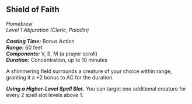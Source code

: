 ## Shield of Faith
*Homebrew*  
*Level 1 Abjuration (Cleric, Paladin)*

***Casting Time:*** Bonus Action  
***Range:*** 60 feet  
***Components:*** V, S, M (a prayer scroll)  
***Duration:*** Concentration, up to 10 minutes

A shimmering field surrounds a creature of your choice within range, granting it a +2 bonus to AC for the duration.

***Using a Higher-Level Spell Slot.*** You can target one additional creature for every 2 spell slot levels above 1.
